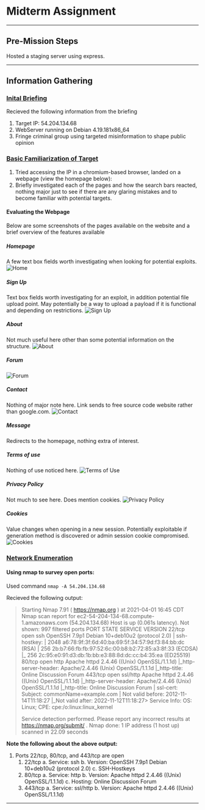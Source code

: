 # Midterm Assignment
********************************
## Pre-Mission Steps
Hosted a staging server using express. 
********************************
## Information Gathering
### <u>Inital Briefing</u>
Recieved the following information from the briefing
1. Target IP: 54.204.134.68
2. WebServer running on Debian 4.19.181x86_64 
3. Fringe criminal group using targeted misinformation to shape public opinion

### <u>Basic Familiarization of Target</u>
1. Tried accessing the IP in a chromium-based browser, landed on a webpage (view the homepage below): 
2. Briefly investigated each of the pages and how the search bars reacted, nothing major just to see if there are any glaring mistakes and to become familiar with potential targets.

#### Evaluating the Webpage
Below are some screenshots of the pages available on the website and a brief overview of the features available

##### Homepage
A few text box fields worth investigating when looking for potential exploits.
![Home](screenshots/DiscussionForm-Home.png)
##### Sign Up
Text box fields worth investigating for an exploit, in addition potential file upload point. May potentially be a way to upload a payload if it is functional and depending on restrictions.
![Sign Up](screenshots/DiscussionForm-Register.png)
##### About
Not much useful here other than some potential information on the structure.
![About](screenshots/DiscussionForm-About.png)
##### Forum

![Forum](screenshots/DiscussionForm-Forum.png)
##### Contact
Nothing of major note here. Link sends to free source code website rather than google.com. 
![Contact](screenshots/DiscussionForm-Contact.png)
##### Message
Redirects to the homepage, nothing extra of interest.
##### Terms of use
Nothing of use noticed here.
![Terms of Use](screenshots/DiscussionForm-TermsofUse.png)
##### Privacy Policy
Not much to see here. Does mention cookies.
![Privacy Policy](screenshots/DiscussionForm-PrivacyStatement.png)
##### Cookies
Value changes when opening in a new session. Potentially exploitable if generation method is discovered or admin session cookie compromised.
![Cookies](screenshots/cookies.png)


### <u>Network Enumeration</u>
#### Using nmap to survey open ports:
Used command `nmap -A 54.204.134.68`

Recieved the following output:
> Starting Nmap 7.91 ( https://nmap.org ) at 2021-04-01 16:45 CDT
> Nmap scan report for ec2-54-204-134-68.compute-1.amazonaws.com (54.204.134.68)
> Host is up (0.061s latency).
> Not shown: 997 filtered ports
> PORT    STATE SERVICE  VERSION
> 22/tcp  open  ssh      OpenSSH 7.9p1 Debian 10+deb10u2 (protocol 2.0)
> | ssh-hostkey: 
> |   2048 a6:78:9f:3f:6d:40:ba:69:5f:34:57:9d:f3:84:bb:dc (RSA)
> |   256 2b:b7:66:fb:fb:97:52:6c:00:b8:b2:72:85:a3:8f:33 (ECDSA)
> |_  256 2c:95:e0:91:d3:db:1b:bb:e3:88:8d:dc:cc:b4:35:ea (ED25519)
> 80/tcp  open  http     Apache httpd 2.4.46 ((Unix) OpenSSL/1.1.1d)
> |_http-server-header: Apache/2.4.46 (Unix) OpenSSL/1.1.1d
> |_http-title: Online Discussion Forum
> 443/tcp open  ssl/http Apache httpd 2.4.46 ((Unix) OpenSSL/1.1.1d)
> |_http-server-header: Apache/2.4.46 (Unix) OpenSSL/1.1.1d
> |_http-title: Online Discussion Forum
> | ssl-cert: Subject: commonName=example.com
> | Not valid before: 2012-11-14T11:18:27
> |_Not valid after:  2022-11-12T11:18:27> 
> Service Info: OS: Linux; CPE: cpe:/o:linux:linux_kernel
> 
> 
> Service detection performed. Please report any incorrect results at https://nmap.org/submit/ .
> Nmap done: 1 IP address (1 host up) scanned in 22.09 seconds

**Note the following about the above output:** 
1. Ports 22/tcp, 80/tcp, and 443/tcp are open
    1. 22/tcp
        a. Service: ssh
        b. Version: OpenSSH 7.9p1 Debian 10+deb10u2 (protocol 2.0)
        c. SSH-Hostkeys
    2. 80/tcp
        a. Service: http
        b. Version: Apache httpd 2.4.46 ((Unix) OpenSSL/1.1.1d)
        c. Hosting: Online Discussion Forum
    3. 443/tcp
        a. Service: ssl/http
        b. Version: Apache httpd 2.4.46 ((Unix) OpenSSL/1.1.1d)

********************************

